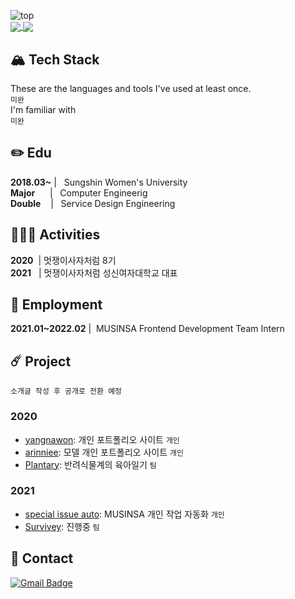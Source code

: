 ![top](https://capsule-render.vercel.app/api?type=waving&color=_hexcode&height=270&section=header&text=YANG&fontSize=300&animation=fadeIn&fontAlignY=38&desc=who%20wants%20%20to%20be%20___________&descAlignY=95&descAlign=82)    
<a href="https://github.com/anuraghazra/github-readme-stats">
  <img align="center" src="https://github-readme-stats.vercel.app/api?username=ynawhocodes" />
</a>
<a href="https://github.com/anuraghazra/github-readme-stats">
  <img align="center" src="https://github-readme-stats.vercel.app/api/top-langs/?username=ynawhocodes" />
</a>

## :mountain_snow: Tech Stack
These are the languages and tools I've used at least once.    
`미완`    
I'm familiar with    
`미완`    

## :pencil2: Edu
**2018.03~** |&nbsp;&nbsp;&nbsp;Sungshin Women's University   
**Major**&nbsp;&nbsp;&nbsp;&nbsp;&nbsp;&nbsp;|&nbsp;&nbsp;&nbsp;Computer Engineerig    
**Double**&nbsp;&nbsp;&nbsp;&nbsp;|&nbsp;&nbsp;&nbsp;Service Design Engineering

## :people_holding_hands: Activities
**2020**&nbsp;&nbsp;|&nbsp;멋쟁이사자처럼 8기   
**2021**&nbsp;&nbsp;&nbsp;|&nbsp;멋쟁이사자처럼 성신여자대학교 대표

## :briefcase: Employment
**2021.01~2022.02**   |&nbsp; MUSINSA Frontend Development Team Intern


## :comet: Project  
`소개글 작성 후 공개로 전환 예정` 
### 2020
  - [yangnawon](https://github.com/ynawhocodes/yangnawon): 개인 포트폴리오 사이트 `개인`
  - [arinniee](): 모델 개인 포트폴리오 사이트 `개인`
  - [Plantary](https://github.com/Plantary/PlantaryBP): 반려식물계의 육아일기 `팀`

 ### 2021
  - [special issue auto](): MUSINSA 개인 작업 자동화 `개인`
  - [Survivey](): 진행중 `팀`


## 📩 Contact
 [![Gmail Badge](https://img.shields.io/badge/Gmail-d14836?style=flat-square&logo=Gmail&logoColor=white&link=mailto:yanwhocodes@gmail.com)](mailto:ynawhocodes@gmail.com)
 
